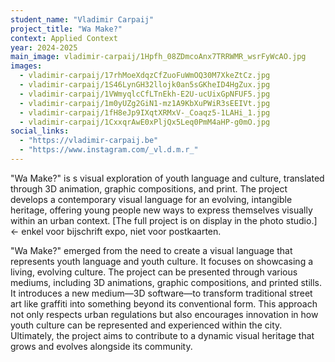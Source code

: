 ```yaml
---
student_name: "Vladimir Carpaij"
project_title: "Wa Make?"
context: Applied Context
year: 2024-2025
main_image: vladimir-carpaij/1Hpfh_08ZDmcoAnx7TRRWMR_wsrFyWcAO.jpg
images:
  - vladimir-carpaij/17rhMoeXdqzCfZuoFuWmOQ30M7XkeZtCz.jpg
  - vladimir-carpaij/1S46LynGH32llojk0an5sGKheID4HgZux.jpg
  - vladimir-carpaij/1VWmyqlcCfLTnEkh-E2U-ucUixGpNFUF5.jpg
  - vladimir-carpaij/1m0yUZg2GiN1-mz1A9KbXuPWiR3sEEIVt.jpg
  - vladimir-carpaij/1fH8eJp9IXqtXRMxV-_Coaqz5-1LAHi_1.jpg
  - vladimir-carpaij/1CxxqrAwE0xPljQx5Leq0PmM4aHP-g0mO.jpg
social_links:
  - "https://vladimir-carpaij.be"
  - "https://www.instagram.com/_vl.d.m.r_"
---
```

"Wa Make?" is s visual exploration of youth language and culture, translated through 3D animation, graphic compositions, and print. The project develops a contemporary visual language for an evolving, intangible heritage, offering young people new ways to express themselves visually within an urban context.
[The full project is on display in the photo studio.] <- enkel voor bijschrift expo, niet voor postkaarten.

"Wa Make?" emerged from the need to create a visual language that represents youth language and youth culture. It focuses on showcasing a living, evolving culture. The project can be presented through various mediums, including 3D animations, graphic compositions, and printed stills. It introduces a new medium—3D software—to transform traditional street art like graffiti into something beyond its conventional form. This approach not only respects urban regulations but also encourages innovation in how youth culture can be represented and experienced within the city. Ultimately, the project aims to contribute to a dynamic visual heritage that grows and evolves alongside its community.
